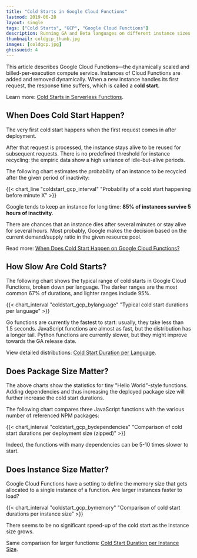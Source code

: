 ```yaml
---
title: "Cold Starts in Google Cloud Functions"
lastmod: 2019-06-28
layout: single
tags: ["Cold Starts", "GCP", "Google Cloud Functions"]
description: Running GA and Beta languages on different instance sizes
thumbnail: coldgcp_thumb.jpg
images: [coldgcp.jpg]
ghissueid: 4
---
```


This article describes Google Cloud Functions&mdash;the dynamically scaled and billed-per-execution compute service. Instances of Cloud Functions are added and removed dynamically. When a new instance handles its first request, the response time suffers, which is called a **cold start**.

Learn more: [Cold Starts in Serverless Functions](/serverless/coldstarts/define).

When Does Cold Start Happen?
----------------------------

The very first cold start happens when the first request comes in after deployment.

After that request is processed, the instance stays alive to be reused for subsequent requests. There is no predefined threshold for instance recycling: the empiric data show a high variance of idle-but-alive periods.

The following chart estimates the probability of an instance to be recycled after the given period of inactivity:

{{< chart_line
    "coldstart_gcp_interval"
    "Probability of a cold start happening before minute X" >}}

Google tends to keep an instance for long time: **85% of instances survive 5 hours of inactivity**.

There are chances that an instance dies after several minutes or stay alive for several hours. Most probably, Google makes the decision based on the current demand/supply ratio in the given resource pool.

Read more: [When Does Cold Start Happen on Google Cloud Functions?](/serverless/coldstarts/gcp/intervals)

How Slow Are Cold Starts?
-------------------------

The following chart shows the typical range of cold starts in Google Cloud Functions, broken down per language. The darker ranges are the most common 67% of durations, and lighter ranges include 95%.

{{< chart_interval
    "coldstart_gcp_bylanguage"
    "Typical cold start durations per language" >}}

Go functions are currently the fastest to start: usually, they take less than 1.5 seconds. JavaScript functions are almost as fast, but the distribution has a longer tail. Python functions are currently slower, but they might improve towards the GA release date.

View detailed distributions: [Cold Start Duration per Language](/serverless/coldstarts/gcp/languages).

Does Package Size Matter?
-------------------------

The above charts show the statistics for tiny "Hello World"-style functions. Adding dependencies and thus increasing the deployed package size will further increase the cold start durations.

The following chart compares three JavaScript functions with the various number of referenced NPM packages:

{{< chart_interval
    "coldstart_gcp_bydependencies"
    "Comparison of cold start durations per deployment size (zipped)" >}}

Indeed, the functions with many dependencies can be 5-10 times slower to start.

Does Instance Size Matter?
--------------------------

Google Cloud Functions have a setting to define the memory size that gets allocated to a single instance of a function. Are larger instances faster to load?

{{< chart_interval
    "coldstart_gcp_bymemory"
    "Comparison of cold start durations per instance size" >}}

There seems to be no significant speed-up of the cold start as the instance size grows.

Same comparison for larger functions: [Cold Start Duration per Instance Size](/serverless/coldstarts/gcp/instances).